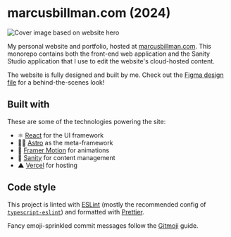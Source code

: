 # marcusbillman.com (2024)

![Cover image based on website hero](https://github.com/marcusbillman/marcusbillman.com-2024/blob/main/web/public/assets/images/social-embed-en.jpg?raw=true)

My personal website and portfolio, hosted at [marcusbillman.com](https://marcusbillman.com). This monorepo contains both the front-end web application and the Sanity Studio application that I use to edit the website's cloud-hosted content.

The website is fully designed and built by me. Check out the [Figma design file](https://m-b.me/website-figma) for a behind-the-scenes look!

## Built with

These are some of the technologies powering the site:

- ⚛️ [React](https://react.dev/) for the UI framework
- 🧑‍🚀 [Astro](https://astro.build/) as the meta-framework
- 💫 [Framer Motion](https://www.framer.com/motion/) for animations
- 🧠 [Sanity](https://www.sanity.io/) for content management
- ▲ [Vercel](https://vercel.com/) for hosting

## Code style

This project is linted with [ESLint](https://eslint.org/) (mostly the recommended config of [`typescript-eslint`](https://typescript-eslint.io/)) and formatted with [Prettier](https://prettier.io/).

Fancy emoji-sprinkled commit messages follow the [Gitmoji](https://gitmoji.dev/) guide.
